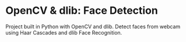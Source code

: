 # OpenCV & dlib: Face Detection

Project built in Python with OpenCV and dlib. Detect faces from webcam using Haar Cascades and dlib Face Recognition.
